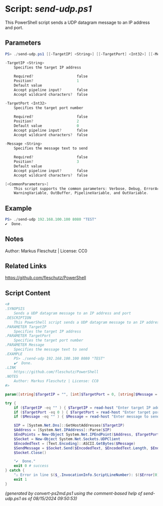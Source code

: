 Script: *send-udp.ps1*
========================

This PowerShell script sends a UDP datagram message to an IP address and port.

Parameters
----------
```powershell
PS> ./send-udp.ps1 [[-TargetIP] <String>] [[-TargetPort] <Int32>] [[-Message] <String>] [<CommonParameters>]

-TargetIP <String>
    Specifies the target IP address
    
    Required?                    false
    Position?                    1
    Default value                
    Accept pipeline input?       false
    Accept wildcard characters?  false

-TargetPort <Int32>
    Specifies the target port number
    
    Required?                    false
    Position?                    2
    Default value                0
    Accept pipeline input?       false
    Accept wildcard characters?  false

-Message <String>
    Specifies the message text to send
    
    Required?                    false
    Position?                    3
    Default value                
    Accept pipeline input?       false
    Accept wildcard characters?  false

[<CommonParameters>]
    This script supports the common parameters: Verbose, Debug, ErrorAction, ErrorVariable, WarningAction, 
    WarningVariable, OutBuffer, PipelineVariable, and OutVariable.
```

Example
-------
```powershell
PS> ./send-udp 192.168.100.100 8080 "TEST"
✔️  Done.

```

Notes
-----
Author: Markus Fleschutz | License: CC0

Related Links
-------------
https://github.com/fleschutz/PowerShell

Script Content
--------------
```powershell
<#
.SYNOPSIS
	Sends a UDP datagram message to an IP address and port
.DESCRIPTION
	This PowerShell script sends a UDP datagram message to an IP address and port.
.PARAMETER TargetIP
	Specifies the target IP address
.PARAMETER TargetPort
	Specifies the target port number
.PARAMETER Message
	Specifies the message text to send
.EXAMPLE
	PS> ./send-udp 192.168.100.100 8080 "TEST"
	✔️  Done.
.LINK
	https://github.com/fleschutz/PowerShell
.NOTES
	Author: Markus Fleschutz | License: CC0
#>

param([string]$TargetIP = "", [int]$TargetPort = 0, [string]$Message = "")

try {
	if ($TargetIP -eq "" ) { $TargetIP = read-host "Enter target IP address" }
	if ($TargetPort -eq 0 ) { $TargetPort = read-host "Enter target port" }
	if ($Message -eq "" ) { $Message = read-host "Enter message to send" }

	$IP = [System.Net.Dns]::GetHostAddresses($TargetIP) 
	$Address = [System.Net.IPAddress]::Parse($IP) 
	$EndPoints = New-Object System.Net.IPEndPoint($Address, $TargetPort) 
	$Socket = New-Object System.Net.Sockets.UDPClient 
	$EncodedText = [Text.Encoding]::ASCII.GetBytes($Message) 
	$SendMessage = $Socket.Send($EncodedText, $EncodedText.Length, $EndPoints) 
	$Socket.Close() 

	"✔️  Done."
	exit 0 # success
} catch {
	"⚠️ Error in line $($_.InvocationInfo.ScriptLineNumber): $($Error[0])"
	exit 1
}
```

*(generated by convert-ps2md.ps1 using the comment-based help of send-udp.ps1 as of 08/15/2024 09:50:53)*
